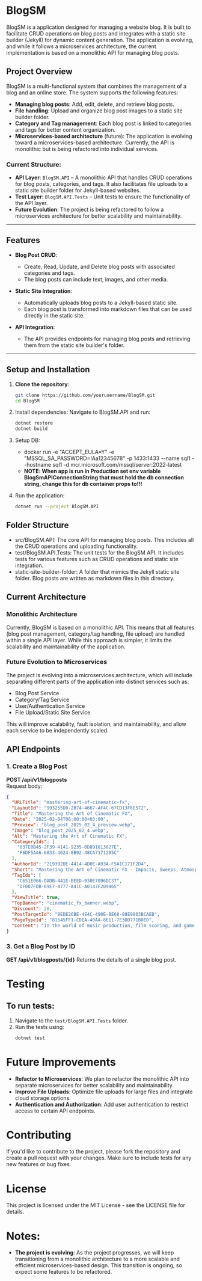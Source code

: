 # BlogSM

BlogSM is a application designed for managing a website blog. It is built to facilitate CRUD operations on blog posts and integrates with a static site builder (Jekyll) for dynamic content generation. The application is evolving, and while it follows a microservices architecture, the current implementation is based on a monolithic API for managing blog posts.

## Project Overview

BlogSM is a multi-functional system that combines the management of a blog and an online store. The system supports the following features:

- **Managing blog posts**: Add, edit, delete, and retrieve blog posts.
- **File handling**: Upload and organize blog post images to a static site builder folder.
- **Category and Tag management**: Each blog post is linked to categories and tags for better content organization.
- **Microservices-based architecture** (future): The application is evolving toward a microservices-based architecture. Currently, the API is monolithic but is being refactored into individual services.

### Current Structure:
- **API Layer**: `BlogSM.API` – A monolithic API that handles CRUD operations for blog posts, categories, and tags. It also facilitates file uploads to a static site builder folder for Jekyll-based websites.
- **Test Layer**: `BlogSM.API.Tests` – Unit tests to ensure the functionality of the API layer.
- **Future Evolution**: The project is being refactored to follow a microservices architecture for better scalability and maintainability.

---

## Features

- **Blog Post CRUD**: 
  - Create, Read, Update, and Delete blog posts with associated categories and tags.
  - The blog posts can include text, images, and other media.
  
- **Static Site Integration**:
  - Automatically uploads blog posts to a Jekyll-based static site.
  - Each blog post is transformed into markdown files that can be used directly in the static site.

- **API Integration**:
  - The API provides endpoints for managing blog posts and retrieving them from the static site builder's folder.
  
---

## Setup and Installation

1. **Clone the repository**:
   ```bash
   git clone https://github.com/yourusername/BlogSM.git
   cd BlogSM

2. Install dependencies: Navigate to BlogSM.API and run:
    ```bash
    dotnet restore
    dotnet build

3. Setup DB:
   - docker run -e "ACCEPT_EULA=Y" -e "MSSQL_SA_PASSWORD=!Aa12345678" -p 1433:1433 --name sql1 --hostname sql1  -d mcr.microsoft.com/mssql/server:2022-latest
   - **NOTE: When app is run in Production set env variable BlogSmAPIConnectionString that must hold the db connection string, change this for db container props to!!!**
   
4. Run the application:
   ```bash
   dotnet run --project BlogSM.API

## Folder Structure
   - src/BlogSM.API: The core API for managing blog posts. This includes all the CRUD operations and uploading functionality.
   - test/BlogSM.API.Tests: The unit tests for the BlogSM API. It includes tests for various features such as CRUD operations and static site integration.
   - static-site-builder-folder: A folder that mimics the Jekyll static site folder. Blog posts are written as markdown files in this directory.

## Current Architecture

### Monolithic Architecture

Currently, BlogSM is based on a monolithic API. This means that all features (blog post management, category/tag handling, file upload) are handled within a single API layer. While this approach is simpler, it limits the scalability and maintainability of the application.

### Future Evolution to Microservices

The project is evolving into a microservices architecture, which will include separating different parts of the application into distinct services such as:

- Blog Post Service
- Category/Tag Service
- User/Authentication Service
- File Upload/Static Site Service

This will improve scalability, fault isolation, and maintainability, and allow each service to be independently scaled.

## API Endpoints

### 1. Create a Blog Post  
**POST /api/v1/blogposts**  
Request body:
```json
{
  "URLTitle": "mastering-art-of-cinematic-fx",
  "LayoutId": "993255D0-2B74-4667-AF4C-67CD13F6E572",
  "Title": "Mastering the Art of Cinematic FX",
  "Date": "2025-02-04T06:00:00+03:00",
  "Preview": "blog_post_2025_02_4_preview.webp",
  "Image": "blog_post_2025_02_4.webp",
  "Alt": "Mastering the Art of Cinematic FX",
  "CategoryIds": [
    "037E0B45-2F39-4141-9235-0D891813827E",
    "F6DF5AA6-6833-4624-8B92-48CA7171295C"
  ],
  "AuthorId": "219392DE-4414-4D0E-A93A-F5A1C171F2D4",
  "Short": "Mastering the Art of Cinematic FX - Impacts, Sweeps, Atmospheres & Soundscapes",
  "TagIds": [
    "C651E066-DADB-441E-BEED-930E7096DC37",
    "DF007FDB-69E7-4777-A41C-A0147F209465"
  ],
  "ViewTitle": true,
  "TopBanner": "cinematic_fx_banner.webp",
  "Discount": 20,
  "PostTargetId": "BEDE26BE-4E4C-490E-BE68-88E9803BCAEB",
  "PageTypeId": "81545FF1-CDEA-40AA-8E11-7E3DD771B0ED",
  "Content": "In the world of music production, film scoring, and game sound design, sound effects play a crucial role in shaping the listener’s experience..."
}
```

### 3. Get a Blog Post by ID

**GET /api/v1/blogposts/{id}**
Returns the details of a single blog post.

# Testing

## To run tests:
1. Navigate to the `test/BlogSM.API.Tests` folder.
2. Run the tests using:
    ```bash
    dotnet test
    ```

# Future Improvements

- **Refactor to Microservices**: We plan to refactor the monolithic API into separate microservices for better scalability and maintainability.
- **Improve File Uploads**: Optimize file uploads for large files and integrate cloud storage options.
- **Authentication and Authorization**: Add user authentication to restrict access to certain API endpoints.

# Contributing

If you'd like to contribute to the project, please fork the repository and create a pull request with your changes. Make sure to include tests for any new features or bug fixes.

# License

This project is licensed under the MIT License - see the LICENSE file for details.

# Notes:

- **The project is evolving**: As the project progresses, we will keep transitioning from a monolithic architecture to a more scalable and efficient microservices-based design. This transition is ongoing, so expect some features to be refactored.
